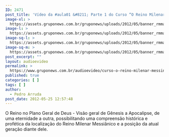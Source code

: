 ```yaml
---
ID: 2471
post_title: 'Vídeo da #aula01 &#8211; Parte 1 do Curso “O Reino Milenar Messiânico”'
image-xl: >
  https://assets.gruponews.com.br/gruponews/uploads/2012/05/banner_rmma1-prt1.jpg
image-l: >
  https://assets.gruponews.com.br/gruponews/uploads/2012/05/banner_rmma1-prt1.jpg
image-sq-l: >
  https://assets.gruponews.com.br/gruponews/uploads/2012/05/banner_rmma1-prt1.jpg
image-sq-m: >
  https://assets.gruponews.com.br/gruponews/uploads/2012/05/banner_rmma1-prt1-720x320.jpg
post_excerpt: ""
layout: audioevideo
permalink: >
  https://www.gruponews.com.br/audioevideo/curso-o-reino-milenar-messinico-aula01-parte-1
published: true
categories: [ ]
tags: [ ]
author:
  - Pedro Arruda
post_date: 2012-05-25 12:57:48
---
```

O Reino no Plano Geral de Deus - Visão geral de Gênesis a Apocalipse, de uma eternidade a outra, possibilitando uma compreensão histórica e profética da localização do Reino Milenar Messiânico e a posição da atual geração diante dele.
